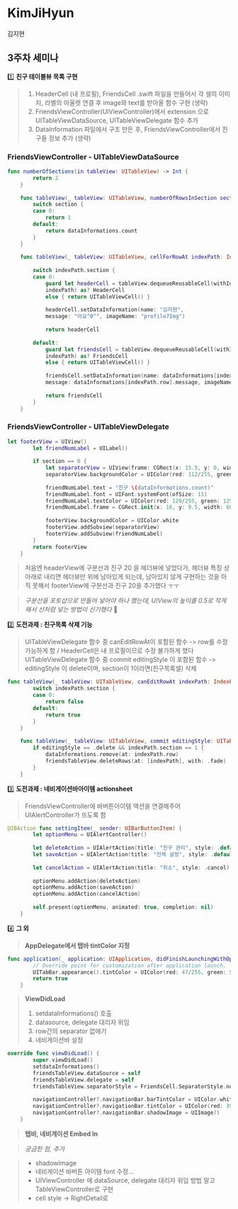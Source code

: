 # KimJiHyun
김지현

## 3주차 세미나

1️⃣ **친구 테이블뷰 목록 구현**

> 1. HeaderCell (내 프로필), FriendsCell .swift 파일을 만들어서 각 셀의 이미지, 라벨의 아울렛 연결 후 image와 text를 받아올 함수 구현 (생략)
> 2. FriendsViewController(UIViewController)에서 extension 으로 UITableViewDataSource, UITableViewDelegate 함수 추가
> 3. DataInformation 파일에서 구조 만든 후, FriendsViewController에서 친구들 정보 추가 (생략)

### FriendsViewController - UITableViewDataSource
```swift
func numberOfSections(in tableView: UITableView) -> Int {
        return 2
    }
    
    func tableView(_ tableView: UITableView, numberOfRowsInSection section: Int) -> Int {
        switch section {
        case 0:
            return 1
        default:
            return dataInformations.count
        }
    }
    
    func tableView(_ tableView: UITableView, cellForRowAt indexPath: IndexPath) -> UITableViewCell {
        
        switch indexPath.section {
        case 0:
            guard let headerCell = tableView.dequeueReusableCell(withIdentifier: HeaderCell.identifier, for:
            indexPath) as? HeaderCell
            else { return UITableViewCell() }
            
            headerCell.setDataInformation(name: "김지현",
            message: "아요^0^", imageName: "profile7Img")
            
            return headerCell
            
        default:
            guard let friendsCell = tableView.dequeueReusableCell(withIdentifier: FriendsCell.identifier, for:
            indexPath) as? FriendsCell
            else { return UITableViewCell() }
            
            friendsCell.setDataInformation(name: dataInformations[indexPath.row].name,
            message: dataInformations[indexPath.row].message, imageName: dataInformations[indexPath.row].imageName)
            
            return friendsCell
        }
    }
```

### FriendsViewController - UITableViewDelegate
```swift
let footerView = UIView()
        let friendNumLabel = UILabel()
        
        if section == 0 {
            let separatorView = UIView(frame: CGRect(x: 15.5, y: 0, width: 345, height: 0.5))
            separatorView.backgroundColor = UIColor(red: 112/255, green: 112/255, blue: 112/255, alpha: 1)
            
            friendNumLabel.text = "친구 \(dataInformations.count)"
            friendNumLabel.font = UIFont.systemFont(ofSize: 11)
            friendNumLabel.textColor = UIColor(red: 129/255, green: 129/255, blue: 129/255, alpha: 1)
            friendNumLabel.frame = CGRect.init(x: 16, y: 9.5, width: 60, height: 17)
            
            footerView.backgroundColor = UIColor.white
            footerView.addSubview(separatorView)
            footerView.addSubview(friendNumLabel)
        }
        return footerView
    }
```
> 처음엔 headerView에 구분선과 친구 20 을 헤더뷰에 넣었다가, 헤더뷰 특징 상 아래로 내리면 헤더뷰만 위에 남아있게 되는데, 남아있지 않게 구현하는 것을 아직 못해서 footerView에 구분선과 친구 20을 추가했다 ㅜㅜ

> *구분선을 포토샵으로 만들어 넣어야 하나 했는데, UIView의 높이를 0.5로 작게 해서 선처럼 넣는 방법이 신기했다* 🤭

2️⃣ **도전과제 : 친구목록 삭제 기능**

> UITableViewDelegate 함수 중 canEditRowAt이 포함된 함수 -> row를 수정 가능하게 함 / HeaderCell은 내 프로필이므로 수정 불가하게 했다
> UITableViewDelegate 함수 중 commit editingStyle 이 포함된 함수 -> editingStyle 이 delete이며, section이 1이라면(친구목록셀) 삭제
```swift
func tableView(_ tableView: UITableView, canEditRowAt indexPath: IndexPath) -> Bool {
        switch indexPath.section {
        case 0:
            return false
        default:
            return true
        }
    }
    
    func tableView(_ tableView: UITableView, commit editingStyle: UITableViewCell.EditingStyle, forRowAt indexPath: IndexPath) {
        if editingStyle == .delete && indexPath.section == 1 {
            dataInformations.remove(at: indexPath.row)
            friendsTableView.deleteRows(at: [indexPath], with: .fade)
        }
    }
```

3️⃣ **도전과제 : 네비게이션바아이템 actionsheet**

> FriendsViewController에 바버튼아이템 액션을 연결해주어 UIAlertController가 뜨도록 함
```swift
@IBAction func settingItem(_ sender: UIBarButtonItem) {
        let optionMenu = UIAlertController()
            
        let deleteAction = UIAlertAction(title: "친구 관리", style: .default)
        let saveAction = UIAlertAction(title: "전체 설정", style: .default)
            
        let cancelAction = UIAlertAction(title: "취소", style: .cancel)
            
        optionMenu.addAction(deleteAction)
        optionMenu.addAction(saveAction)
        optionMenu.addAction(cancelAction)
            
        self.present(optionMenu, animated: true, completion: nil)
    }
```

4️⃣ **그 외**

> **AppDelegate에서 탭바 tintColor 지정**
```swift
func application(_ application: UIApplication, didFinishLaunchingWithOptions launchOptions: [UIApplication.LaunchOptionsKey: Any]?) -> Bool {
        // Override point for customization after application launch.
        UITabBar.appearance().tintColor = UIColor(red: 47/255, green: 54/255, blue: 62/255, alpha: 1)
        return true
    }
```

> **ViewDidLoad**
> 1. setdataInformations() 호출
> 2. datasource, delegate 대리자 위임
> 3. row간의 separator 없애기
> 4. 네비게이션바 설정
``` swift
override func viewDidLoad() {
        super.viewDidLoad()
        setdataInformations()
        friendsTableView.dataSource = self
        friendsTableView.delegate = self
        friendsTableView.separatorStyle = FriendsCell.SeparatorStyle.none
        
        navigationController?.navigationBar.barTintColor = UIColor.white
        navigationController?.navigationBar.tintColor = UIColor(red: 39/255, green: 39/255, blue: 39/255, alpha: 1)
        navigationController?.navigationBar.shadowImage = UIImage()
    }
```

> **탭바, 네비게이션 Embed In**

> *궁금한 점, 추가*

> + shadowImage
> + 네비게이션 바버튼 아이템 font 수정...
> + UIViewController 에 dataSource, delegate 대리자 위임 방법 말고 TableViewController로 구현
> + cell style -> RightDetail로
